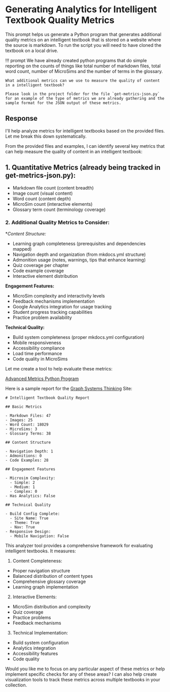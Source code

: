 # Generating Analytics for Intelligent Textbook Quality Metrics

This prompt helps us generate a Python program that generates
additional quality metrics on an intelligent textbook that
is stored on a website where the source is markdown.  To
run the script you will need to have cloned the textbook on
a local drive.

!!! prompt
    We have already created python programs that do simple reporting on the counts of things like total number of markdown files, total word count, number of MicroSims and the number of terms in the glossary.
    
    What additional metrics can we use to measure the quality of content in a intelligent textbook?
    
    Please look in the project folder for the file `get-metrics-json.py` for an example of the type of metrics we are already gathering and the sample format for the JSON output of these metrics.

## Response

I'll help analyze metrics for intelligent textbooks based on the provided files. Let me break this down systematically.

From the provided files and examples, I can identify several key metrics that can help measure the quality of content in an intelligent textbook:

## 1. Quantitative Metrics (already being tracked in get-metrics-json.py):

- Markdown file count (content breadth)
- Image count (visual content)
- Word count (content depth)
- MicroSim count (interactive elements)
- Glossary term count (terminology coverage)

### 2. Additional Quality Metrics to Consider:

**Content Structure:*

- Learning graph completeness (prerequisites and dependencies mapped)
- Navigation depth and organization (from mkdocs.yml structure)
- Admonition usage (notes, warnings, tips that enhance learning)
- Quiz coverage per chapter
- Code example coverage
- Interactive element distribution

**Engagement Features:**

- MicroSim complexity and interactivity levels
- Feedback mechanisms implementation
- Google Analytics integration for usage tracking
- Student progress tracking capabilities
- Practice problem availability

**Technical Quality:**

- Build system completeness (proper mkdocs.yml configuration)
- Mobile responsiveness
- Accessibility compliance
- Load time performance
- Code quality in MicroSims

Let me create a tool to help evaluate these metrics:

[Advanced Metrics Python Program](https://github.com/dmccreary/mkdocs-for-intelligent-textbooks/blob/main/src/site-metrics/advanced-metrics.py)

Here is a sample report for the [Graph Systems Thinking](https://dmccreary.github.io/graph-systems-thinking) Site:

```
# Intelligent Textbook Quality Report

## Basic Metrics

- Markdown Files: 47
- Images: 25
- Word Count: 18029
- MicroSims: 3
- Glossary Terms: 38

## Content Structure

- Navigation Depth: 1
- Admonitions: 0
- Code Examples: 28

## Engagement Features

- Microsim Complexity:
  - Simple: 2
  - Medium: 1
  - Complex: 0
- Has Analytics: False

## Technical Quality

- Build Config Complete:
  - Site Name: True
  - Theme: True
  - Nav: True
- Responsive Design:
  - Mobile Navigation: False
```

This analyzer tool provides a comprehensive framework for evaluating intelligent textbooks. It measures:

1. Content Completeness:

- Proper navigation structure
- Balanced distribution of content types
- Comprehensive glossary coverage
- Learning graph implementation

2. Interactive Elements:

- MicroSim distribution and complexity
- Quiz coverage
- Practice problems
- Feedback mechanisms

3. Technical Implementation:

- Build system configuration
- Analytics integration
- Accessibility features
- Code quality

Would you like me to focus on any particular aspect of these metrics or help implement specific checks for any of these areas? I can also help create visualization tools to track these metrics across multiple textbooks in your collection.